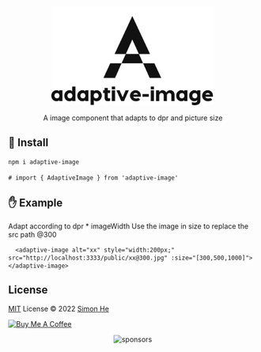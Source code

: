 <p align="center">
<img height="200" src="./assets/kv.png" alt="lazy-js-utils">
<div align="center">A image component that adapts to dpr and picture size</div>
</p>


## :book: Install
```
npm i adaptive-image

# import { AdaptiveImage } from 'adaptive-image'
```

## &#x270B; Example
Adapt according to dpr * imageWidth Use the image in size to replace the src path @300

``` vue
  <adaptive-image alt="xx" style="width:200px;" src="http://localhost:3333/public/xx@300.jpg" :size="[300,500,1000]"></adaptive-image>
```

## License
[MIT](./LICENSE) License © 2022 [Simon He](https://github.com/Simon-He95)

<a href="https://github.com/Simon-He95/sponsor" target="_blank"><img src="https://cdn.buymeacoffee.com/buttons/default-orange.png" alt="Buy Me A Coffee" style="height: 51px !important;width: 217px !important;" ></a>


<span><div align="center">![sponsors](https://www.hejian.club/images/sponsors.jpg)</div></span>
